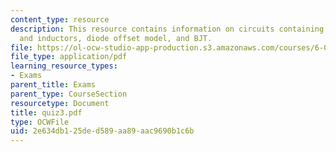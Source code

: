 ```yaml
---
content_type: resource
description: This resource contains information on circuits containing capacitors
  and inductors, diode offset model, and BJT.
file: https://ol-ocw-studio-app-production.s3.amazonaws.com/courses/6-071j-introduction-to-electronics-signals-and-measurement-spring-2006/2e634db125ded589aa89aac9690b1c6b_quiz3.pdf
file_type: application/pdf
learning_resource_types:
- Exams
parent_title: Exams
parent_type: CourseSection
resourcetype: Document
title: quiz3.pdf
type: OCWFile
uid: 2e634db1-25de-d589-aa89-aac9690b1c6b
---
```

